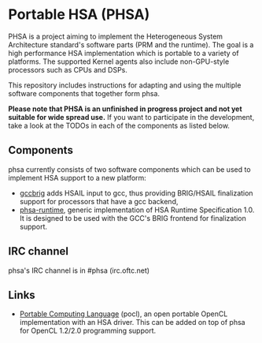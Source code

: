 # Portable HSA (PHSA)

PHSA is a project aiming to implement the Heterogeneous System Architecture
standard's software parts (PRM and the runtime). The goal is a high performance HSA implementation which is portable to
a variety of platforms. The supported Kernel agents also include non-GPU-style
processors such as CPUs and DSPs.

This repository includes instructions for adapting and using the multiple
software components that together form phsa.

**Please note that PHSA is an unfinished in progress project and not
yet suitable for wide spread use.** If you want to participate in the development,
take a look at the TODOs in each of the components as listed below.

## Components

phsa currently consists of two software components which can be used
to implement HSA support to a new platform:

* [gccbrig](https://github.com/HSAFoundation/gccbrig) adds HSAIL input to gcc, thus providing BRIG/HSAIL finalization support for processors that have a gcc backend,
* [phsa-runtime](https://github.com/HSAFoundation/phsa-runtime), generic implementation of HSA Runtime Specification 1.0. It is designed to be used with the GCC's BRIG frontend for finalization support.

## IRC channel

phsa's IRC channel is in \#phsa (irc.oftc.net)

## Links

* [Portable Computing Language](http://portablecl.org) (pocl), an open portable
  OpenCL implementation with an HSA driver. This can be added on top of phsa for
  OpenCL 1.2/2.0 programming support.

